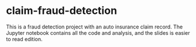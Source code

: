 # claim-fraud-detection
This is a fraud detection project with an auto insurance claim record. The Jupyter notebook contains all the code and analysis, and the slides is easier to read edition.
